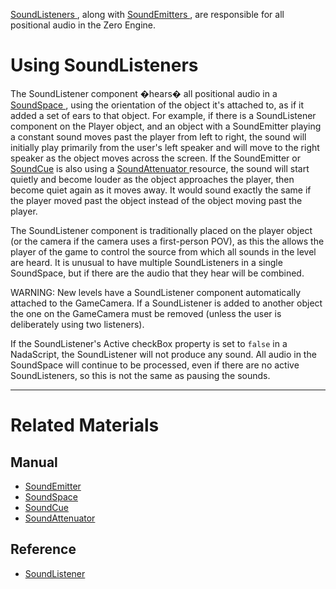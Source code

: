 [ SoundListeners ](https://github.com/zeroengineteam/ZeroDocs/blob/master/code_reference/class_reference/soundlistener.markdown), along with [SoundEmitters ](https://github.com/zeroengineteam/ZeroDocs/blob/master/zero_editor_documentation/zeromanual/audio/soundemitter.markdown), are responsible for all positional audio in the Zero Engine.

 # Using SoundListeners

The SoundListener component �hears� all positional audio in a [SoundSpace ](https://github.com/zeroengineteam/ZeroDocs/blob/master/zero_editor_documentation/zeromanual/audio/soundspace.markdown), using the orientation of the object it's attached to, as if it added a set of ears to that object. For example, if there is a SoundListener component on the Player object, and an object with a SoundEmitter playing a constant sound moves past the player from left to right, the sound will initially play primarily from the user's left speaker and will move to the right speaker as the object moves across the screen. If the SoundEmitter or [SoundCue](https://github.com/zeroengineteam/ZeroDocs/blob/master/zero_editor_documentation/zeromanual/audio/soundcue.markdown) is also using a [SoundAttenuator ](https://github.com/zeroengineteam/ZeroDocs/blob/master/zero_editor_documentation/zeromanual/audio/soundattenuator.markdown) resource, the sound will start quietly and become louder as the object approaches the player, then become quiet again as it moves away. It would sound exactly the same if the player moved past the object instead of the object moving past the player.

The SoundListener component is traditionally placed on the player object (or the camera if the camera uses a first-person POV), as this the allows the player of the game to control the source from which all sounds in the level are heard. It is unusual to have multiple SoundListeners in a single SoundSpace, but if there are the audio that they hear will be combined.

WARNING: New levels have a SoundListener component automatically attached to the GameCamera. If a SoundListener is added to another object the one on the GameCamera must be removed (unless the user is deliberately using two listeners).

If the SoundListener's Active checkBox property is set to `false` in a NadaScript, the SoundListener will not produce any sound. All audio in the SoundSpace will continue to be processed, even if there are no active SoundListeners, so this is not the same as pausing the sounds. 

---
 # Related Materials

 ## Manual

- [SoundEmitter ](https://github.com/zeroengineteam/ZeroDocs/blob/master/zero_editor_documentation/zeromanual/audio/soundemitter.markdown)
- [SoundSpace ](https://github.com/zeroengineteam/ZeroDocs/blob/master/zero_editor_documentation/zeromanual/audio/soundspace.markdown)
- [SoundCue ](https://github.com/zeroengineteam/ZeroDocs/blob/master/zero_editor_documentation/zeromanual/audio/soundcue.markdown)
- [SoundAttenuator ](https://github.com/zeroengineteam/ZeroDocs/blob/master/zero_editor_documentation/zeromanual/audio/soundattenuator.markdown)

 ## Reference

- [ SoundListener ](https://github.com/zeroengineteam/ZeroDocs/blob/master/code_reference/class_reference/soundlistener.markdown) 

 